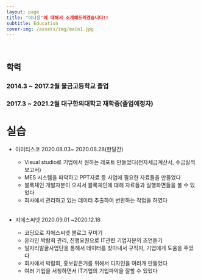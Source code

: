 ```yaml
---
layout: page
title: "이나윤"에 대해서 소개해드리겠습니다!!
subtitle: Education
cover-img: /assets/img/main1.jpg
---
```


<br/>



##  학력 <Education>
###   2014.3 ~ 2017.2월 물금고등학교 졸업
###   2017.3 ~ 2021.2월 대구한의대학교 재학중(졸업예정자)

 

# 실습

* 아이티스코 2020.08.03~ 2020.08.28(한달간)
  * Visual studio로 기업에서 원하는 레포트 만들었다(전자세금계산서, 수금실적 보고서)
  * MES 시스템을 파악하고 PPT자료 등 사업에 필요한 자료들을 만들었다
  * 블록체인 개발자분이 오셔서 블록체인에 대해 자료들과 실행화면들을 볼 수 있었다
  * 회사에서 관리하고 있는 데이터 추출하여 변환하는 작업을 하였다
  
  <br/>
* 지에스씨넷 2020.09.01 ~2020.12.18
  * 코딩으로 지에스씨넷 블로그 꾸미기
  * 온라인 박람회 관리, 진행요원으로 IT관련 기업자분의 조언듣기
  * 일자리발굴사업단을 통해서 데이터를 찾아내서 구직자, 기업에게 도움을 주었다
  * 회사에서 박람회, 홍보같은거를 위해서 디자인을 여러개 만들었다
  * 여러 기업을 서칭하면서 IT기업의 기업파악을 잘할 수 있었다
 

